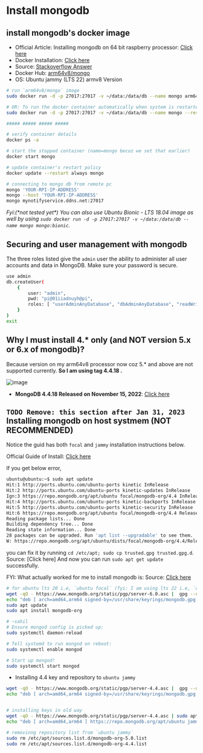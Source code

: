 # Install mongodb

## install mongodb's docker image

- Official Article: Installing mongodb on 64 bit raspberry processor: [Click here ](https://www.mongodb.com/developer/products/mongodb/mongodb-on-raspberry-pi/)
- Docker Installation: [Click here](https://github.com/sahilrajput03/learn-raspberry/#install-docker)
- Source: [Stackoverflow Answer](https://stackoverflow.com/a/72688644/10012446)
- Docker Hub: [arm64v8/mongo](https://hub.docker.com/r/arm64v8/mongo/)
- OS: Ubuntu jammy (LTS 22) armv8 Version

```bash
# run `arm64v8/mongo` image
sudo docker run -d -p 27017:27017 -v ~/data:/data/db --name mongo arm64v8/mongo:4.4.18

# OR: To run the docker container automatically when system is restarted. Source: https://docs.docker.com/config/containers/start-containers-automatically/
sudo docker run -d -p 27017:27017 -v ~/data:/data/db --name mongo --restart always arm64v8/mongo:4.4.18

##### ##### ##### #####

# verify container details
docker ps -a

# start the stopped container (name=mongo becoz we set that earlier)
docker start mongo

# update container's restart policy
docker update --restart always mongo

# connecting to mongo db from remote pc
mongo 'YOUR-RPI-IP-ADDRESS'
mongo --host 'YOUR-RPI-IP-ADDRESS'
mongo mynotifyservice.ddns.net:27017
```

*Fyi:(\*not tested yet\*) You can also use Ubuntu Bionic - LTS 18.04 image as well by using `sudo docker run -d -p 27017:27017 -v ~/data:/data/db --name mongo mongo:bionic`.*


## Securing and user management with mongodb

The three roles listed give the `admin` user the ability to administer all user accounts and data in MongoDB. Make sure your password is secure.

```bash
use admin
db.createUser(
	{
		user: "admin",
		pwd: "pi@01iiadnuyh@pi",
		roles: [ "userAdminAnyDatabase", "dbAdminAnyDatabase", "readWriteAnyDatabase"]
	}
)
exit

```


## Why I must install 4.* only (and NOT version 5.x or 6.x of mongodb)?

Because version on my arm64v8 processor now coz 5.* and above are not supported currently. **So I am using tag 4.4.18 <which is most recent supported version for arm64v8 processors>.**

![image](https://user-images.githubusercontent.com/31458531/202874252-72f266a0-518f-4e26-9050-281a12f50854.png)

- **MongoDB 4.4.18 Released on November 15, 2022**: [Click here](https://www.mongodb.com/docs/manual/release-notes/4.4)


## `TODO Remove: this section after Jan 31, 2023` Installing mongodb on host systmem (NOT RECOMMENDED)

Notice the guid has both `focal` and `jammy` installation instructions below.

Official Guide of Install: [Click here](https://www.mongodb.com/developer/products/mongodb/mongodb-on-raspberry-pi/)

If you get below error,

```bash
ubuntu@ubuntu:~$ sudo apt update
Hit:1 http://ports.ubuntu.com/ubuntu-ports kinetic InRelease
Hit:2 http://ports.ubuntu.com/ubuntu-ports kinetic-updates InRelease
Ign:3 https://repo.mongodb.org/apt/ubuntu focal/mongodb-org/4.4 InRelease
Hit:4 http://ports.ubuntu.com/ubuntu-ports kinetic-backports InRelease
Hit:5 http://ports.ubuntu.com/ubuntu-ports kinetic-security InRelease
Hit:6 https://repo.mongodb.org/apt/ubuntu focal/mongodb-org/4.4 Release
Reading package lists... Done
Building dependency tree... Done
Reading state information... Done
28 packages can be upgraded. Run 'apt list --upgradable' to see them.
W: https://repo.mongodb.org/apt/ubuntu/dists/focal/mongodb-org/4.4/Release.gpg: Key is stored in legacy trusted.gpg keyring (/etc/apt/trusted.gpg), see the DEPRECATION section in apt-key(8) for details.
```

you can fix it by running `cd /etc/apt; sudo cp trusted.gpg trusted.gpg.d`. Source: [Click here] And now you can run `sudo apt get update` successfully.


FYI: What actually worked for me to install mongodb is: Source: [Click here](https://www.mongodb.com/community/forums/t/installing-mongodb-over-ubuntu-22-04/159931)

```bash
# for ubuntu lts 20 i.e, `ubuntu focal` (fyi: I am using lts 22 i.e, `ubuntu jammy`)
wget -qO - https://www.mongodb.org/static/pgp/server-6.0.asc |  gpg --dearmor | sudo tee /usr/share/keyrings/mongodb.gpg > /dev/null
echo "deb [ arch=amd64,arm64 signed-by=/usr/share/keyrings/mongodb.gpg ] https://repo.mongodb.org/apt/ubuntu jammy/mongodb-org/6.0 multiverse" | sudo tee /etc/apt/sources.list.d/mongodb-org-6.0.list
sudo apt update
sudo apt install mongodb-org

# ~sahil
# Ensure mongod config is picked up:
sudo systemctl daemon-reload

# Tell systemd to run mongod on reboot:
sudo systemctl enable mongod

# Start up mongod!
sudo systemctl start mongod
```

- Installing 4.4 key and repository to `ubuntu jammy`

```bash
wget -qO - https://www.mongodb.org/static/pgp/server-4.4.asc |  gpg --dearmor | sudo tee /usr/share/keyrings/mongodb.gpg > /dev/null
echo "deb [ arch=amd64,arm64 signed-by=/usr/share/keyrings/mongodb.gpg ] https://repo.mongodb.org/apt/ubuntu jammy/mongodb-org/4.4 multiverse" | sudo tee /etc/apt/sources.list.d/mongodb-org-4.4.list


# installing keys in old way
wget -qO - https://www.mongodb.org/static/pgp/server-4.4.asc | sudo apt-key add -
echo "deb [ arch=amd64,arm64 ] https://repo.mongodb.org/apt/ubuntu jammy/mongodb-org/4.4 multiverse" | sudo tee /etc/apt/sources.list.d/mongodb-org-4.4.list

# removinng repository list from `ubuntu jammy`
sudo rm /etc/apt/sources.list.d/mongodb-org-5.0.list
sudo rm /etc/apt/sources.list.d/mongodb-org-4.4.list
```
